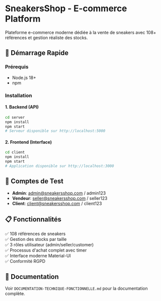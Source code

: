 # SneakersShop - E-commerce Platform

Plateforme e-commerce moderne dédiée à la vente de sneakers avec 108+ références et gestion réaliste des stocks.

## 🚀 Démarrage Rapide

### Prérequis
- Node.js 18+
- npm

### Installation

#### 1. Backend (API)
```bash
cd server
npm install
npm start
# Serveur disponible sur http://localhost:5000
```

#### 2. Frontend (Interface)
```bash
cd client
npm install
npm start
# Application disponible sur http://localhost:3000
```

## 👥 Comptes de Test

- **Admin**: admin@sneakersshop.com / admin123
- **Vendeur**: seller@sneakersshop.com / seller123  
- **Client**: client@sneakersshop.com / client123

## 📋 Fonctionnalités

✅ 108 références de sneakers  
✅ Gestion des stocks par taille  
✅ 3 rôles utilisateur (admin/seller/customer)  
✅ Processus d'achat complet avec timer  
✅ Interface moderne Material-UI  
✅ Conformité RGPD  

## 📖 Documentation

Voir `DOCUMENTATION-TECHNIQUE-FONCTIONNELLE.md` pour la documentation complète.
